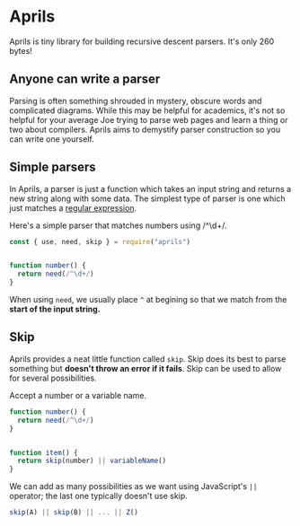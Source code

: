 # Aprils

Aprils is tiny library for building recursive descent parsers. It's only 260 bytes!


## Anyone can write a parser

Parsing is often something shrouded in mystery, obscure words and complicated diagrams. While this may be helpful for academics, it's not so helpful for your average Joe trying to parse web pages and learn a thing or two about compilers. Aprils aims to demystify parser construction so you can write one yourself.


## Simple parsers

In Aprils, a parser is just a function which takes an input string and returns a new string along with some data. The simplest type of parser is one which just matches a [regular expression](https://brilliant.org/wiki/regular-expressions/).


Here's a simple parser that matches numbers using /^\d+/.

```js
const { use, need, skip } = require("aprils")


function number() {
  return need(/^\d+/)
}
```

When using `need`, we usually place `^` at begining so that we match from the **start of the input string.**



## Skip

Aprils provides a neat little function called `skip`. Skip does its best to parse something but **doesn't throw an error if it fails**. Skip can be used to allow for several possibilities.

Accept a number or a variable name.

```js
function number() {
  return need(/^\d+/)
}


function item() {
  return skip(number) || variableName()
}
```

We can add as many possibilities as we want using JavaScript's `||` operator; the last one typically doesn't use skip.

```js
skip(A) || skip(B) || ... || Z()
```
